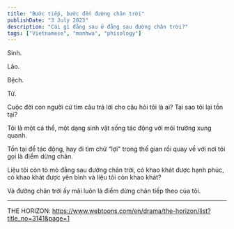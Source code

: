 ```yaml
---
title: "Bước tiếp, bước đến đường chân trời"
publishDate: "3 July 2023"
description: "Cái gì đằng sau ở đằng sau đường chân trời?"
tags: ["Vietnamese", "manhwa", "phisology"]
---
```


Sinh.

Lão.

Bệch.

Tử.

Cuộc đời con người cứ tìm câu trả lời cho câu hỏi tôi là ai? Tại sao tôi lại tồn tại?

Tôi là một cá thể, một dạng sinh vật sống tác động với môi trường xung quanh.

Tồn tại để tác động, hay đi tìm chữ “lợi" trong thế gian rồi quay về với nơi tôi gọi là điểm dừng chân.

Liệu tôi còn tò mò đằng sau đường chân trời, có khao khát được hạnh phúc, có khao khát được yên bình và liệu tôi còn khao khát?

Và đường chân trời ấy mãi luôn là điểm dừng chân tiếp theo của tôi.

---

THE HORIZON: https://www.webtoons.com/en/drama/the-horizon/list?title_no=3141&page=1
